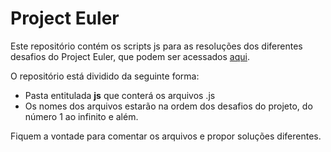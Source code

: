 Project Euler
=============

Este repositório contém os scripts js para as resoluções dos diferentes desafios do Project Euler, que podem ser acessados [aqui](https://projecteuler.net/archives).

O repositório está dividido da seguinte forma:

+ Pasta entitulada **js** que conterá os arquivos .js
+ Os nomes dos arquivos estarão na ordem dos desafios do projeto, do número 1 ao infinito e além.

Fiquem a vontade para comentar os arquivos e propor soluções diferentes.
